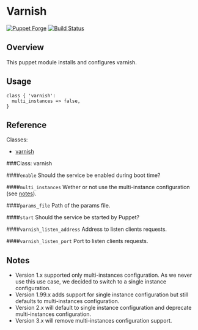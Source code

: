 Varnish
=======

[![Puppet Forge](http://img.shields.io/puppetforge/v/camptocamp/varnish.svg)](https://forge.puppetlabs.com/camptocamp/varnish)
[![Build Status](https://travis-ci.org/camptocamp/puppet-varnish.png?branch=master)](https://travis-ci.org/camptocamp/puppet-varnish)

Overview
--------

This puppet module installs and configures varnish.

Usage
-----

```puppet
class { 'varnish':
  multi_instances => false,
}
```

Reference
---------

Classes:

* [varnish](#class-varnish)

###Class: varnish

####`enable`
Should the service be enabled during boot time?

####`multi_instances`
Wether or not use the multi-instance configuration (see [notes](#notes)).

####`params_file`
Path of the params file.

####`start`
Should the service be started by Puppet?

####`varnish_listen_address`
Address to listen clients requests.

####`varnish_listen_port`
Port to listen clients requests.

Notes
-----

* Version 1.x supported only multi-instances configuration. As we never use this use case, we decided to switch to a single instance configuration.
* Version 1.99.x adds support for single instance configuration but still defaults to multi-instances configuration.
* Version 2.x will default to single instance configuration and deprecate multi-instances configuration.
* Version 3.x will remove multi-instances configuration support.
